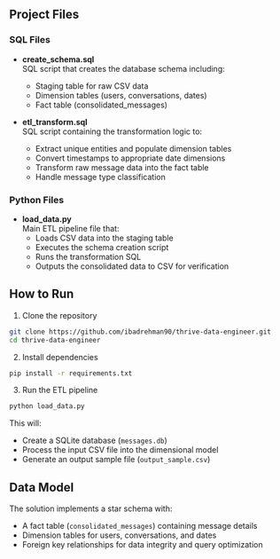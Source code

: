 ## Project Files

### SQL Files

- **create_schema.sql**  
  SQL script that creates the database schema including:
  - Staging table for raw CSV data
  - Dimension tables (users, conversations, dates)
  - Fact table (consolidated_messages)

- **etl_transform.sql**  
  SQL script containing the transformation logic to:
  - Extract unique entities and populate dimension tables
  - Convert timestamps to appropriate date dimensions
  - Transform raw message data into the fact table
  - Handle message type classification

### Python Files

- **load_data.py**  
  Main ETL pipeline file that:
  - Loads CSV data into the staging table
  - Executes the schema creation script
  - Runs the transformation SQL
  - Outputs the consolidated data to CSV for verification

## How to Run

1. Clone the repository
```bash
git clone https://github.com/ibadrehman90/thrive-data-engineer.git
cd thrive-data-engineer
```

2. Install dependencies
```bash
pip install -r requirements.txt
```

3. Run the ETL pipeline
```bash
python load_data.py
```

This will:
- Create a SQLite database (`messages.db`)
- Process the input CSV file into the dimensional model
- Generate an output sample file (`output_sample.csv`)

## Data Model

The solution implements a star schema with:
- A fact table (`consolidated_messages`) containing message details
- Dimension tables for users, conversations, and dates
- Foreign key relationships for data integrity and query optimization